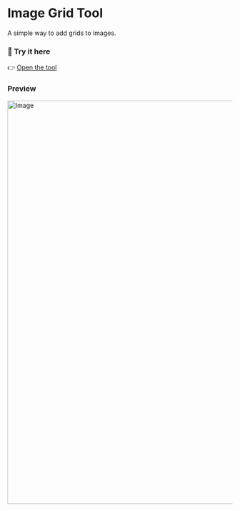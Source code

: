 # Image Grid Tool

A simple way to add grids to images.

### 🔗 Try it here

👉 [Open the tool](https://zazzik1.github.io/image-grid-tool/)

### Preview

<img width="1919" height="903" alt="Image" src="https://github.com/user-attachments/assets/1194c378-fcb8-4112-b84d-d787858ac86e" />
